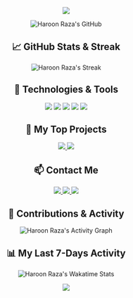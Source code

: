 <p align="center">
  <img src="https://readme-typing-svg.demolab.com/?lines=Electrical%20Engineering%20Student;Circuit%20Design%20and%20Programming;Python%20and%20C++%20Enthusiast;Open-Source%20Contributor;Tech%20and%20Hardware%20Integration;Innovation%20and%20Creativity&font=Fira%20Code&center=true&width=440&height=45&color=00bfae&vCenter=true&pause=1000&size=22" />
</p>

<p align="center">
  <img alt="Haroon Raza's GitHub" src="https://github-readme-stats.vercel.app/api?username=HaroonRaza&show_icons=true&count_private=true&hide_title=true&hide_border=true&theme=radical" />
</p>

<h2 align="center">📈 GitHub Stats & Streak</h2>
<div align="center">
  <img alt="Haroon Raza's Streak" src="https://github-readme-streak-stats.herokuapp.com/?user=HaroonRaza&theme=radical&hide_border=true" />
</div>

<h2 align="center">🔧 Technologies & Tools</h2>
<p align="center">
  <img src="https://img.shields.io/badge/Python-14354C?logo=python&logoColor=white" />
  <img src="https://img.shields.io/badge/C%2B%2B-00599C?logo=c%2B%2B&logoColor=white" />
  <img src="https://img.shields.io/badge/C-00599C?logo=c&logoColor=white" />
  <img src="https://img.shields.io/badge/Proteus-0096D6?logo=proteus&logoColor=white" />
  <img src="https://img.shields.io/badge/OrCAD-00A3E0?logo=orcad&logoColor=white" />
</p>

<h2 align="center">💼 My Top Projects</h2>
<div align="center">
  <a href="https://github.com/HaroonRaza/Project_One">
    <img src="https://github-readme-stats.vercel.app/api/pin/?username=HaroonRaza&repo=Project_One&theme=radical" />
  </a>
  <a href="https://github.com/HaroonRaza/Project_Two">
    <img src="https://github-readme-stats.vercel.app/api/pin/?username=HaroonRaza&repo=Project_Two&theme=radical" />
  </a>
</div>

<h2 align="center">📫 Contact Me</h2>
<p align="center">
  <a href="mailto:haroonraza@example.com">
    <img src="https://img.shields.io/badge/Email-D14836?logo=gmail&logoColor=white" />
  </a>
  <a href="https://linkedin.com/in/haroonraza">
    <img src="https://img.shields.io/badge/LinkedIn-0077B5?logo=linkedin&logoColor=white" />
  </a>
  <a href="https://twitter.com/haroonraza">
    <img src="https://img.shields.io/badge/Twitter-1DA1F2?logo=twitter&logoColor=white" />
  </a>
</p>

<h2 align="center">🌟 Contributions & Activity</h2>
<div align="center">
  <img alt="Haroon Raza's Activity Graph" src="https://github-readme-activity-graph.vercel.app/graph/?username=HaroonRaza&bg_color=1F222E&color=F8D866&line=00bfae&point=FFFFFF&hide_border=true" />
</div>

<h2 align="center">📊 My Last 7-Days Activity</h2>
<div align="center">
  <img alt="Haroon Raza's Wakatime Stats" src="https://github-readme-stats.vercel.app/api/wakatime?username=HaroonRaza&theme=radical&hide_border=true" />
</div>

<p align="center">
  <a href="https://github.com/HaroonRaza">
    <img src="https://img.shields.io/github/followers/HaroonRaza?label=Follow&style=social" />
  </a>
</p>
